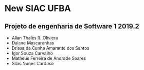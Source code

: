 # New SIAC UFBA

## Projeto de engenharia de Software 1 2019.2

- Allan Thales R. Oliviera
- Daiane Mascarenhas
- Drissa da Cunha Amarante dos Santos
- Igor Souza Carvalho
- Matheus Ferreira de Andrade Soares
- Silas Nunes Cardoso
